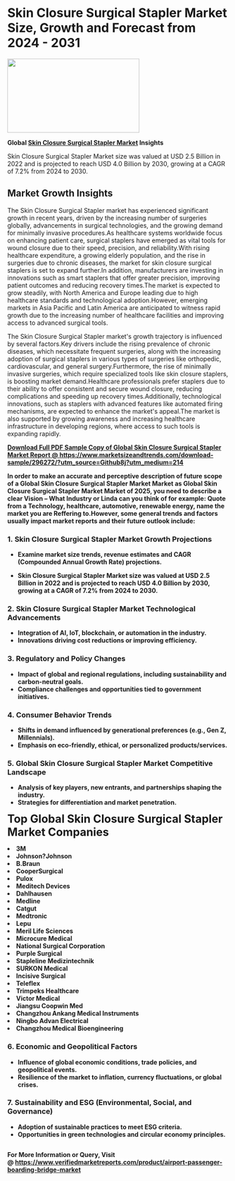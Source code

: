 <H1>Skin Closure Surgical Stapler Market Size, Growth and Forecast from 2024 - 2031</H1><img class="aligncenter size-medium wp-image-584254" src="https://thirdeyenews.in/wp-content/uploads/2024/09/Global-Market-Research-300x168.jpeg" alt="" width="300" height="168" /><p><strong>Global&nbsp;<a href="https://www.marketsizeandtrends.com/download-sample/296272/?utm_source=Github8j?utm_medium=214">Skin Closure Surgical Stapler Market</a> Insights</strong></p><p>Skin Closure Surgical Stapler Market size was valued at USD 2.5 Billion in 2022 and is projected to reach USD 4.0 Billion by 2030, growing at a CAGR of 7.2% from 2024 to 2030.</p><p><h2>Market Growth Insights</h2> <p>The Skin Closure Surgical Stapler market has experienced significant growth in recent years, driven by the increasing number of surgeries globally, advancements in surgical technologies, and the growing demand for minimally invasive procedures.As healthcare systems worldwide focus on enhancing patient care, surgical staplers have emerged as vital tools for wound closure due to their speed, precision, and reliability.With rising healthcare expenditure, a growing elderly population, and the rise in surgeries due to chronic diseases, the market for skin closure surgical staplers is set to expand further.In addition, manufacturers are investing in innovations such as smart staplers that offer greater precision, improving patient outcomes and reducing recovery times.The market is expected to grow steadily, with North America and Europe leading due to high healthcare standards and technological adoption.However, emerging markets in Asia Pacific and Latin America are anticipated to witness rapid growth due to the increasing number of healthcare facilities and improving access to advanced surgical tools.</p> <p><strong><a href="#"></a></strong></p> <p>The Skin Closure Surgical Stapler market's growth trajectory is influenced by several factors.Key drivers include the rising prevalence of chronic diseases, which necessitate frequent surgeries, along with the increasing adoption of surgical staplers in various types of surgeries like orthopedic, cardiovascular, and general surgery.Furthermore, the rise of minimally invasive surgeries, which require specialized tools like skin closure staplers, is boosting market demand.Healthcare professionals prefer staplers due to their ability to offer consistent and secure wound closure, reducing complications and speeding up recovery times.Additionally, technological innovations, such as staplers with advanced features like automated firing mechanisms, are expected to enhance the market's appeal.The market is also supported by growing awareness and increasing healthcare infrastructure in developing regions, where access to such tools is expanding rapidly.</p> <p><strong><a href="#"></p><p><span class=""><strong>Download Full PDF Sample Copy of Global Skin Closure Surgical Stapler Market Report</strong> @ <a href="https://www.marketsizeandtrends.com/download-sample/296272/?utm_source=Github8j?utm_medium=214" target="_blank">https://www.marketsizeandtrends.com/download-sample/296272/?utm_source=Github8j?utm_medium=214</a></span></p><p>In order to make an accurate and perceptive description of future scope of a Global&nbsp;Skin Closure Surgical Stapler Market Market as Global&nbsp;Skin Closure Surgical Stapler Market Market of 2025, you need to describe a clear Vision &ndash; What Industry or Linda can you think of for example: Quote from a Technology, healthcare, automotive, renewable energy, name the market you are Reffering to.However, some general trends and factors usually impact market reports and their future outlook include:</p><h3>1.&nbsp;<strong>Skin Closure Surgical Stapler Market Growth Projections</strong></h3><ul><li>Examine market size trends, revenue estimates and CAGR (Compounded Annual Growth Rate) projections.</li><li><p>Skin Closure Surgical Stapler Market size was valued at USD 2.5 Billion in 2022 and is projected to reach USD 4.0 Billion by 2030, growing at a CAGR of 7.2% from 2024 to 2030.</p></li></ul><h3>2.&nbsp;<strong>Skin Closure Surgical Stapler Market Technological Advancements</strong></h3><ul><li>Integration of AI, IoT, blockchain, or automation in the industry.</li><li>Innovations driving cost reductions or improving efficiency.</li></ul><h3>3.&nbsp;<strong>Regulatory and Policy Changes</strong></h3><ul><li>Impact of global and regional regulations, including sustainability and carbon-neutral goals.</li><li>Compliance challenges and opportunities tied to government initiatives.</li></ul><h3>4.&nbsp;<strong>Consumer Behavior Trends</strong></h3><ul><li>Shifts in demand influenced by generational preferences (e.g., Gen Z, Millennials).</li><li>Emphasis on eco-friendly, ethical, or personalized products/services.</li></ul><h3>5.&nbsp;<strong>Global Skin Closure Surgical Stapler Market Competitive Landscape</strong></h3><ul><li>Analysis of key players, new entrants, and partnerships shaping the industry.</li><li>Strategies for differentiation and market penetration.</li></ul><p data-pm-slice="1 1 []"><span style="color: inherit; font-family: inherit; font-size: 25px;">Top Global Skin Closure Surgical Stapler Market Companies</span></p><div class="" data-test-id=""><p><li>3M</li><li> Johnson?Johnson</li><li> B.Braun</li><li> CooperSurgical</li><li> Pulox</li><li> Meditech Devices</li><li> Dahlhausen</li><li> Medline</li><li> Catgut</li><li> Medtronic</li><li> Lepu</li><li> Meril Life Sciences</li><li> Microcure Medical</li><li> National Surgical Corporation</li><li> Purple Surgical</li><li> Stapleline Medizintechnik</li><li> SURKON Medical</li><li> Incisive Surgical</li><li> Teleflex</li><li> Trimpeks Healthcare</li><li> Victor Medical</li><li> Jiangsu Coopwin Med</li><li> Changzhou Ankang Medical Instruments</li><li> Ningbo Advan Electrical</li><li> Changzhou Medical Bioengineering</li></p></div><h3>6.&nbsp;<strong>Economic and Geopolitical Factors</strong></h3><ul><li>Influence of global economic conditions, trade policies, and geopolitical events.</li><li>Resilience of the market to inflation, currency fluctuations, or global crises.</li></ul><h3>7.&nbsp;<strong>Sustainability and ESG (Environmental, Social, and Governance)</strong></h3><ul><li>Adoption of sustainable practices to meet ESG criteria.</li><li>Opportunities in green technologies and circular economy principles.</li></ul><h2><strong style="font-size: 14px;">For More Information or Query, Visit @&nbsp;</strong><a style="background-color: #ffffff; font-size: 14px;" href="https://www.marketsizeandtrends.com/report/skin-closure-surgical-stapler-market/" target="_blank">https://www.verifiedmarketreports.com/product/airport-passenger-boarding-bridge-market</a></h2>